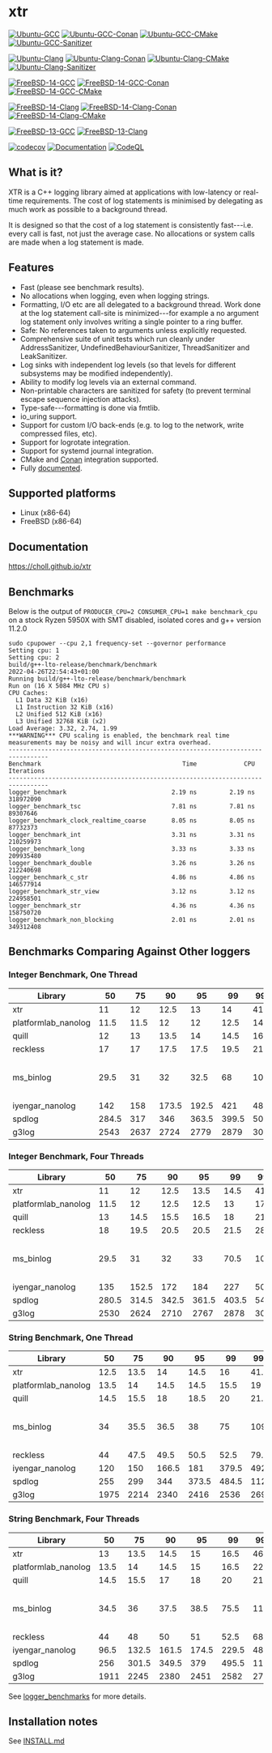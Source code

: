 # xtr

[![Ubuntu-GCC](https://github.com/choll/xtr/workflows/Ubuntu-GCC/badge.svg)](https://github.com/choll/xtr/actions?query=workflow%3AUbuntu-GCC)
[![Ubuntu-GCC-Conan](https://github.com/choll/xtr/workflows/Ubuntu-GCC-Conan/badge.svg)](https://github.com/choll/xtr/actions?query=workflow%3AUbuntu-GCC-Conan)
[![Ubuntu-GCC-CMake](https://github.com/choll/xtr/actions/workflows/ubuntu_gcc_cmake.yml/badge.svg)](https://github.com/choll/xtr/actions/workflows/ubuntu_gcc_cmake.yml)
[![Ubuntu-GCC-Sanitizer](https://github.com/choll/xtr/workflows/Ubuntu-GCC-Sanitizer/badge.svg)](https://github.com/choll/xtr/actions?query=workflow%3AUbuntu-GCC-Sanitizer)

[![Ubuntu-Clang](https://github.com/choll/xtr/actions/workflows/ubuntu_clang.yml/badge.svg)](https://github.com/choll/xtr/actions/workflows/ubuntu_clang.yml)
[![Ubuntu-Clang-Conan](https://github.com/choll/xtr/workflows/Ubuntu-Clang-Conan/badge.svg)](https://github.com/choll/xtr/actions?query=workflow%3AUbuntu-Clang-Conan)
[![Ubuntu-Clang-CMake](https://github.com/choll/xtr/actions/workflows/ubuntu_clang_cmake.yml/badge.svg)](https://github.com/choll/xtr/actions/workflows/ubuntu_clang_cmake.yml)
[![Ubuntu-Clang-Sanitizer](https://github.com/choll/xtr/actions/workflows/ubuntu_clang_sanitizer.yml/badge.svg)](https://github.com/choll/xtr/actions/workflows/ubuntu_clang_sanitizer.yml)

[![FreeBSD-14-GCC](https://api.cirrus-ci.com/github/choll/xtr.svg?task=freebsd-14-gcc)](https://cirrus-ci.com/github/choll/xtr)
[![FreeBSD-14-GCC-Conan](https://api.cirrus-ci.com/github/choll/xtr.svg?task=freebsd-14-gcc-conan)](https://cirrus-ci.com/github/choll/xtr)
[![FreeBSD-14-GCC-CMake](https://api.cirrus-ci.com/github/choll/xtr.svg?task=freebsd-14-gcc-cmake)](https://cirrus-ci.com/github/choll/xtr)

[![FreeBSD-14-Clang](https://api.cirrus-ci.com/github/choll/xtr.svg?task=freebsd-14-clang)](https://cirrus-ci.com/github/choll/xtr)
[![FreeBSD-14-Clang-Conan](https://api.cirrus-ci.com/github/choll/xtr.svg?task=freebsd-14-clang-conan)](https://cirrus-ci.com/github/choll/xtr)
[![FreeBSD-14-Clang-CMake](https://api.cirrus-ci.com/github/choll/xtr.svg?task=freebsd-14-clang-cmake)](https://cirrus-ci.com/github/choll/xtr)

[![FreeBSD-13-GCC](https://api.cirrus-ci.com/github/choll/xtr.svg?task=freebsd-13-gcc)](https://cirrus-ci.com/github/choll/xtr)
[![FreeBSD-13-Clang](https://api.cirrus-ci.com/github/choll/xtr.svg?task=freebsd-13-clang)](https://cirrus-ci.com/github/choll/xtr)

[![codecov](https://codecov.io/gh/choll/xtr/branch/master/graph/badge.svg?token=FDdI0ZM5tv)](https://codecov.io/gh/choll/xtr)
[![Documentation](https://github.com/choll/xtr/actions/workflows/docs.yml/badge.svg)](https://choll.github.io/xtr)
[![CodeQL](https://github.com/choll/xtr/actions/workflows/codeql-analysis.yml/badge.svg)](https://github.com/choll/xtr/actions/workflows/codeql-analysis.yml)

## What is it?

XTR is a C++ logging library aimed at applications with low-latency or real-time
requirements. The cost of log statements is minimised by delegating as much work
as possible to a background thread.

It is designed so that the cost of a log statement is consistently fast---i.e.
every call is fast, not just the average case. No allocations or system calls
are made when a log statement is made.

## Features

* Fast (please see benchmark results).
* No allocations when logging, even when logging strings.
* Formatting, I/O etc are all delegated to a background thread. Work done at the log statement call-site is minimized---for example a no argument log statement only involves writing a single pointer to a ring buffer.
* Safe: No references taken to arguments unless explicitly requested.
* Comprehensive suite of unit tests which run cleanly under AddressSanitizer, UndefinedBehaviourSanitizer, ThreadSanitizer and LeakSanitizer.
* Log sinks with independent log levels (so that levels for different subsystems may be modified independently).
* Ability to modify log levels via an external command.
* Non-printable characters are sanitized for safety (to prevent terminal escape sequence injection attacks).
* Type-safe---formatting is done via fmtlib.
* io\_uring support.
* Support for custom I/O back-ends (e.g. to log to the network, write compressed files, etc).
* Support for logrotate integration.
* Support for systemd journal integration.
* CMake and [Conan](https://conan.io/center/xtr) integration supported.
* Fully [documented](https://choll.github.io/xtr).

## Supported platforms

* Linux (x86-64)
* FreeBSD (x86-64)

## Documentation

https://choll.github.io/xtr

## Benchmarks

Below is the output of `PRODUCER_CPU=2 CONSUMER_CPU=1 make benchmark_cpu` on a stock Ryzen 5950X with SMT disabled, isolated cores and g++ version 11.2.0

```
sudo cpupower --cpu 2,1 frequency-set --governor performance
Setting cpu: 1
Setting cpu: 2
build/g++-lto-release/benchmark/benchmark
2022-04-26T22:54:43+01:00
Running build/g++-lto-release/benchmark/benchmark
Run on (16 X 5084 MHz CPU s)
CPU Caches:
  L1 Data 32 KiB (x16)
  L1 Instruction 32 KiB (x16)
  L2 Unified 512 KiB (x16)
  L3 Unified 32768 KiB (x2)
Load Average: 3.32, 2.74, 1.99
***WARNING*** CPU scaling is enabled, the benchmark real time measurements may be noisy and will incur extra overhead.
---------------------------------------------------------------------------------
Benchmark                                       Time             CPU   Iterations
---------------------------------------------------------------------------------
logger_benchmark                             2.19 ns         2.19 ns    318972090
logger_benchmark_tsc                         7.81 ns         7.81 ns     89307646
logger_benchmark_clock_realtime_coarse       8.05 ns         8.05 ns     87732373
logger_benchmark_int                         3.31 ns         3.31 ns    210259973
logger_benchmark_long                        3.33 ns         3.33 ns    209935480
logger_benchmark_double                      3.26 ns         3.26 ns    212240698
logger_benchmark_c_str                       4.86 ns         4.86 ns    146577914
logger_benchmark_str_view                    3.12 ns         3.12 ns    224958501
logger_benchmark_str                         4.36 ns         4.36 ns    158750720
logger_benchmark_non_blocking                2.01 ns         2.01 ns    349312408

```

## Benchmarks Comparing Against Other loggers

### Integer Benchmark, One Thread

| Library             |     50 |     75 |     90 |     95 |     99 |   99.9 |     Max | Version                |
|---------------------|--------|--------|--------|--------|--------|--------|---------|------------------------|
| xtr                 |   11   |   12   |   12.5 |   13   |   14   |   41   |    55.5 | 2.0.1                  |
| platformlab_nanolog |   11.5 |   11.5 |   12   |   12   |   12.5 |   14.5 |    33   | 85b71b6                |
| quill               |   12   |   13   |   13.5 |   14   |   14.5 |   16   |   530.5 | v2.0.2                 |
| reckless            |   17   |   17   |   17.5 |   17.5 |   19.5 |   21.5 |    38   | v3.0.3                 |
| ms_binlog           |   29.5 |   31   |   32   |   32.5 |   68   |  105.5 |   384   | 2020-04-26-82-g2de2fa0 |
| iyengar_nanolog     |  142   |  158   |  173.5 |  192.5 |  421   |  484   | 41490   | 3ffc74a                |
| spdlog              |  284.5 |  317   |  346   |  363.5 |  399.5 |  501.5 |   572.5 | v1.10.0                |
| g3log               | 2543   | 2637   | 2724   | 2779   | 2879   | 3015   |  3354   | 1.3.4                  |

### Integer Benchmark, Four Threads

| Library             |     50 |     75 |     90 |     95 |     99 |   99.9 |     Max | Version                |
|---------------------|--------|--------|--------|--------|--------|--------|---------|------------------------|
| xtr                 |   11   |   12   |   12.5 |   13.5 |   14.5 |   41.5 |    73   | 2.0.1                  |
| platformlab_nanolog |   11.5 |   12   |   12.5 |   12.5 |   13   |   17   |    33.5 | 85b71b6                |
| quill               |   13   |   14.5 |   15.5 |   16.5 |   18   |   21.5 |    23   | v2.0.2                 |
| reckless            |   18   |   19.5 |   20.5 |   20.5 |   21.5 |   28   |    65   | v3.0.3                 |
| ms_binlog           |   29.5 |   31   |   32   |   33   |   70.5 |  107.5 |   412   | 2020-04-26-82-g2de2fa0 |
| iyengar_nanolog     |  135   |  152.5 |  172   |  184   |  227   |  507.5 | 63290   | 3ffc74a                |
| spdlog              |  280.5 |  314.5 |  342.5 |  361.5 |  403.5 |  540.5 |   669.5 | v1.10.0                |
| g3log               | 2530   | 2624   | 2710   | 2767   | 2878   | 3017   |  7146   | 1.3.4                  |

### String Benchmark, One Thread

| Library             |     50 |     75 |     90 |     95 |     99 |   99.9 |     Max | Version                |
|---------------------|--------|--------|--------|--------|--------|--------|---------|------------------------|
| xtr                 |   12.5 |   13.5 |   14   |   14.5 |   16   |   41.5 |    51   | 2.0.1                  |
| platformlab_nanolog |   13.5 |   14   |   14.5 |   14.5 |   15.5 |   19   |    35.5 | 85b71b6                |
| quill               |   14.5 |   15.5 |   18   |   18.5 |   20   |   21.5 |    22.5 | v2.0.2                 |
| ms_binlog           |   34   |   35.5 |   36.5 |   38   |   75   |  109.5 |   389.5 | 2020-04-26-82-g2de2fa0 |
| reckless            |   44   |   47.5 |   49.5 |   50.5 |   52.5 |   79.5 |   134.5 | v3.0.3                 |
| iyengar_nanolog     |  120   |  150   |  166.5 |  181   |  379.5 |  492.5 | 41680   | 3ffc74a                |
| spdlog              |  255   |  299   |  344   |  373.5 |  484.5 | 1123   |  1602   | v1.10.0                |
| g3log               | 1975   | 2214   | 2340   | 2416   | 2536   | 2693   |  2888   | 1.3.4                  |

### String Benchmark, Four Threads

| Library             |     50 |     75 |     90 |     95 |     99 |   99.9 |    Max | Version                |
|---------------------|--------|--------|--------|--------|--------|--------|--------|------------------------|
| xtr                 |   13   |   13.5 |   14.5 |   15   |   16.5 |   46   |   66   | 2.0.1                  |
| platformlab_nanolog |   13.5 |   14   |   14.5 |   15   |   16.5 |   22   |   39   | 85b71b6                |
| quill               |   14.5 |   15.5 |   17   |   18   |   20   |   21.5 |   23.5 | v2.0.2                 |
| ms_binlog           |   34.5 |   36   |   37.5 |   38.5 |   75.5 |  115.5 |  408.5 | 2020-04-26-82-g2de2fa0 |
| reckless            |   44   |   48   |   50   |   51   |   52.5 |   68.5 |  216.5 | v3.0.3                 |
| iyengar_nanolog     |   96.5 |  132.5 |  161.5 |  174.5 |  229.5 |  487   | 8354   | 3ffc74a                |
| spdlog              |  256   |  301.5 |  349.5 |  379   |  495.5 | 1177   | 2071   | v1.10.0                |
| g3log               | 1911   | 2245   | 2380   | 2451   | 2582   | 2738   | 6578   | 1.3.4                  |

See [logger_benchmarks](https://github.com/choll/logger_benchmarks) for more details.

## Installation notes

See [INSTALL.md](INSTALL.md)
